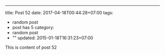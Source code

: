 ---
title: Post 52
date: 2017-04-18T00:44:28+07:00
tags:
  - random post
  - post has 5
category:
  - random post
  - ""
updated: 2015-01-18T16:31:23+07:00

This is content of post 52